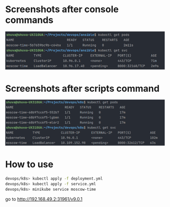 # Screenshots after console commands
![Logs](pic/9-1.png)

# Screenshots after scripts command
![Logs](pic/9-2.png)

# How to use
```bash
devops/k8s> kubectl apply -f deployment.yml
devops/k8s> kubectl apply -f service.yml
devops/k8s> minikube service moscow-time
```
go to http://192.168.49.2:31961/v9.0.1
